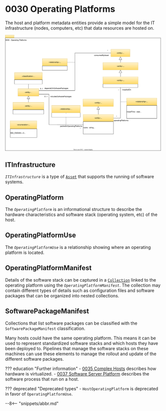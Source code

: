 <!-- SPDX-License-Identifier: CC-BY-4.0 -->
<!-- Copyright Contributors to the Egeria project. -->

# 0030 Operating Platforms

The host and platform metadata entities provide a simple model for the IT infrastructure (nodes, computers, etc) that data resources are hosted on.

![UML](0030-Hosts-and-Platforms.svg)

## ITInfrastructure

*`ITInfrastructure`* is a type of [`Asset`](/types/0/0010-Base-Model/#asset) that supports the running of software systems.

## OperatingPlatform

The *`OperatingPlatform`* is an informational structure to describe the hardware characteristics and software stack (operating system, etc) of the host.

## OperatingPlatformUse

The *`OperatingPlatformUse`* is a relationship showing where an operating platform is located.

## OperatingPlatformManifest

Details of the software stack can be captured in a [`Collection`](/types/0/0021-Collections/#collection) linked to the operating platform using the *`OperatingPlatformManifest`*. The collection may contain different types of details such as configuration files and software packages that can be organized into nested collections.

## SoftwarePackageManifest

Collections that list software packages can be classified with the `SoftwarePackageManifest` classification.

Many hosts could have the same operating platform. This means it can be used to represent standardized software stacks and which hosts they have been deployed to. Pipelines that manage the software stacks on these machines can use these elements to manage the rollout and update of the different software packages.

??? education "Further information"
    - [0035 Complex Hosts](/types/0/0035-Complex-Hosts) describes how hardware is virtualized.
    - [0037 Software Server Platform](/types/0/0037-Software-Server-Platforms) describes the software process that run on a host.


??? deprecated "Deprecated types"
    - `HostOperatingPlatform` is deprecated in favor of `OperatingPlatformUse`.
  
--8<-- "snippets/abbr.md"
